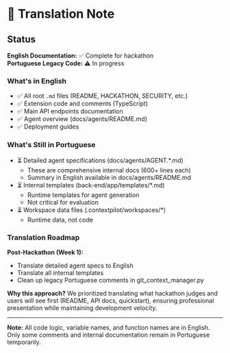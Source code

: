 # 📝 Translation Note

## Status

**English Documentation:** ✅ Complete for hackathon  
**Portuguese Legacy Code:** ⚠️ In progress

### What's in English

- ✅ All root `.md` files (README, HACKATHON, SECURITY, etc.)
- ✅ Extension code and comments (TypeScript)
- ✅ Main API endpoints documentation
- ✅ Agent overview (docs/agents/README.md)
- ✅ Deployment guides

### What's Still in Portuguese

- ⏳ Detailed agent specifications (docs/agents/AGENT.*.md)
  - These are comprehensive internal docs (600+ lines each)
  - Summary in English available in docs/agents/README.md
- ⏳ Internal templates (back-end/app/templates/*.md)
  - Runtime templates for agent generation
  - Not critical for evaluation
- ⏳ Workspace data files (.contextpilot/workspaces/*)
  - Runtime data, not code
  
### Translation Roadmap

**Post-Hackathon (Week 1):**
- Translate detailed agent specs to English
- Translate all internal templates
- Clean up legacy Portuguese comments in git_context_manager.py

**Why this approach?**
We prioritized translating what hackathon judges and users will see first (README, API docs, quickstart), ensuring professional presentation while maintaining development velocity.

---

**Note:** All code logic, variable names, and function names are in English.  
Only some comments and internal documentation remain in Portuguese temporarily.
